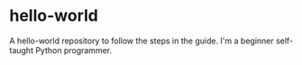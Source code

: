 # hello-world
A hello-world repository to follow the steps in the guide.
I'm a beginner self-taught Python programmer.
